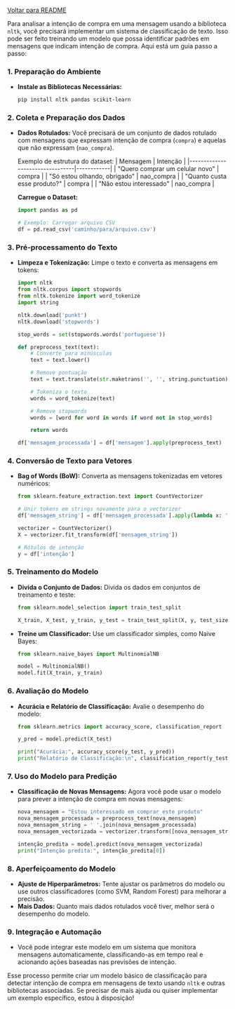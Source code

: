 [Voltar para README](readme.md)

Para analisar a intenção de compra em uma mensagem usando a biblioteca `nltk`, você precisará implementar um sistema de classificação de texto. Isso pode ser feito treinando um modelo que possa identificar padrões em mensagens que indicam intenção de compra. Aqui está um guia passo a passo:

### 1. **Preparação do Ambiente**
   - **Instale as Bibliotecas Necessárias:**
     ```bash
     pip install nltk pandas scikit-learn
     ```

### 2. **Coleta e Preparação dos Dados**
   - **Dados Rotulados:**
     Você precisará de um conjunto de dados rotulado com mensagens que expressam intenção de compra (`compra`) e aquelas que não expressam (`nao_compra`).

     Exemplo de estrutura do dataset:
     | Mensagem                        | Intenção   |
     |---------------------------------|------------|
     | "Quero comprar um celular novo" | compra     |
     | "Só estou olhando, obrigado"    | nao_compra |
     | "Quanto custa esse produto?"    | compra     |
     | "Não estou interessado"         | nao_compra |

     **Carregue o Dataset:**
     ```python
     import pandas as pd

     # Exemplo: Carregar arquivo CSV
     df = pd.read_csv('caminho/para/arquivo.csv')
     ```

### 3. **Pré-processamento do Texto**
   - **Limpeza e Tokenização:**
     Limpe o texto e converta as mensagens em tokens:
     ```python
     import nltk
     from nltk.corpus import stopwords
     from nltk.tokenize import word_tokenize
     import string

     nltk.download('punkt')
     nltk.download('stopwords')

     stop_words = set(stopwords.words('portuguese'))

     def preprocess_text(text):
         # Converte para minúsculas
         text = text.lower()

         # Remove pontuação
         text = text.translate(str.maketrans('', '', string.punctuation))

         # Tokeniza o texto
         words = word_tokenize(text)

         # Remove stopwords
         words = [word for word in words if word not in stop_words]

         return words

     df['mensagem_processada'] = df['mensagem'].apply(preprocess_text)
     ```

### 4. **Conversão de Texto para Vetores**
   - **Bag of Words (BoW):**
     Converta as mensagens tokenizadas em vetores numéricos:
     ```python
     from sklearn.feature_extraction.text import CountVectorizer

     # Unir tokens em strings novamente para o vectorizer
     df['mensagem_string'] = df['mensagem_processada'].apply(lambda x: ' '.join(x))

     vectorizer = CountVectorizer()
     X = vectorizer.fit_transform(df['mensagem_string'])

     # Rótulos de intenção
     y = df['intenção']
     ```

### 5. **Treinamento do Modelo**
   - **Divida o Conjunto de Dados:**
     Divida os dados em conjuntos de treinamento e teste:
     ```python
     from sklearn.model_selection import train_test_split

     X_train, X_test, y_train, y_test = train_test_split(X, y, test_size=0.2, random_state=42)
     ```

   - **Treine um Classificador:**
     Use um classificador simples, como Naive Bayes:
     ```python
     from sklearn.naive_bayes import MultinomialNB

     model = MultinomialNB()
     model.fit(X_train, y_train)
     ```

### 6. **Avaliação do Modelo**
   - **Acurácia e Relatório de Classificação:**
     Avalie o desempenho do modelo:
     ```python
     from sklearn.metrics import accuracy_score, classification_report

     y_pred = model.predict(X_test)

     print("Acurácia:", accuracy_score(y_test, y_pred))
     print("Relatório de Classificação:\n", classification_report(y_test, y_pred))
     ```

### 7. **Uso do Modelo para Predição**
   - **Classificação de Novas Mensagens:**
     Agora você pode usar o modelo para prever a intenção de compra em novas mensagens:
     ```python
     nova_mensagem = "Estou interessado em comprar este produto"
     nova_mensagem_processada = preprocess_text(nova_mensagem)
     nova_mensagem_string = ' '.join(nova_mensagem_processada)
     nova_mensagem_vectorizada = vectorizer.transform([nova_mensagem_string])

     intenção_predita = model.predict(nova_mensagem_vectorizada)
     print("Intenção predita:", intenção_predita[0])
     ```

### 8. **Aperfeiçoamento do Modelo**
   - **Ajuste de Hiperparâmetros:**
     Tente ajustar os parâmetros do modelo ou use outros classificadores (como SVM, Random Forest) para melhorar a precisão.
   - **Mais Dados:**
     Quanto mais dados rotulados você tiver, melhor será o desempenho do modelo.

### 9. **Integração e Automação**
   - Você pode integrar este modelo em um sistema que monitora mensagens automaticamente, classificando-as em tempo real e acionando ações baseadas nas previsões de intenção.

Esse processo permite criar um modelo básico de classificação para detectar intenção de compra em mensagens de texto usando `nltk` e outras bibliotecas associadas. Se precisar de mais ajuda ou quiser implementar um exemplo específico, estou à disposição!
